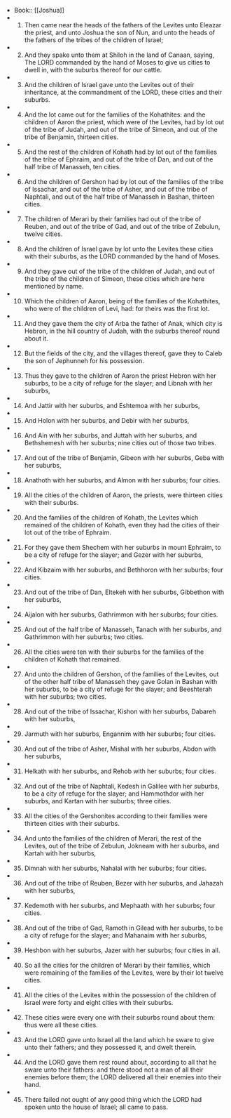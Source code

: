 - Book:: [[Joshua]]
- 1. Then came near the heads of the fathers of the Levites unto Eleazar the priest, and unto Joshua the son of Nun, and unto the heads of the fathers of the tribes of the children of Israel;
- 2. And they spake unto them at Shiloh in the land of Canaan, saying, The LORD commanded by the hand of Moses to give us cities to dwell in, with the suburbs thereof for our cattle.
- 3. And the children of Israel gave unto the Levites out of their inheritance, at the commandment of the LORD, these cities and their suburbs.
- 4. And the lot came out for the families of the Kohathites: and the children of Aaron the priest, which were of the Levites, had by lot out of the tribe of Judah, and out of the tribe of Simeon, and out of the tribe of Benjamin, thirteen cities.
- 5. And the rest of the children of Kohath had by lot out of the families of the tribe of Ephraim, and out of the tribe of Dan, and out of the half tribe of Manasseh, ten cities.
- 6. And the children of Gershon had by lot out of the families of the tribe of Issachar, and out of the tribe of Asher, and out of the tribe of Naphtali, and out of the half tribe of Manasseh in Bashan, thirteen cities.
- 7. The children of Merari by their families had out of the tribe of Reuben, and out of the tribe of Gad, and out of the tribe of Zebulun, twelve cities.
- 8. And the children of Israel gave by lot unto the Levites these cities with their suburbs, as the LORD commanded by the hand of Moses.
- 9. And they gave out of the tribe of the children of Judah, and out of the tribe of the children of Simeon, these cities which are here mentioned by name.
- 10. Which the children of Aaron, being of the families of the Kohathites, who were of the children of Levi, had: for theirs was the first lot.
- 11. And they gave them the city of Arba the father of Anak, which city is Hebron, in the hill country of Judah, with the suburbs thereof round about it.
- 12. But the fields of the city, and the villages thereof, gave they to Caleb the son of Jephunneh for his possession.
- 13. Thus they gave to the children of Aaron the priest Hebron with her suburbs, to be a city of refuge for the slayer; and Libnah with her suburbs,
- 14. And Jattir with her suburbs, and Eshtemoa with her suburbs,
- 15. And Holon with her suburbs, and Debir with her suburbs,
- 16. And Ain with her suburbs, and Juttah with her suburbs, and Bethshemesh with her suburbs; nine cities out of those two tribes.
- 17. And out of the tribe of Benjamin, Gibeon with her suburbs, Geba with her suburbs,
- 18. Anathoth with her suburbs, and Almon with her suburbs; four cities.
- 19. All the cities of the children of Aaron, the priests, were thirteen cities with their suburbs.
- 20. And the families of the children of Kohath, the Levites which remained of the children of Kohath, even they had the cities of their lot out of the tribe of Ephraim.
- 21. For they gave them Shechem with her suburbs in mount Ephraim, to be a city of refuge for the slayer; and Gezer with her suburbs,
- 22. And Kibzaim with her suburbs, and Bethhoron with her suburbs; four cities.
- 23. And out of the tribe of Dan, Eltekeh with her suburbs, Gibbethon with her suburbs,
- 24. Aijalon with her suburbs, Gathrimmon with her suburbs; four cities.
- 25. And out of the half tribe of Manasseh, Tanach with her suburbs, and Gathrimmon with her suburbs; two cities.
- 26. All the cities were ten with their suburbs for the families of the children of Kohath that remained.
- 27. And unto the children of Gershon, of the families of the Levites, out of the other half tribe of Manasseh they gave Golan in Bashan with her suburbs, to be a city of refuge for the slayer; and Beeshterah with her suburbs; two cities.
- 28. And out of the tribe of Issachar, Kishon with her suburbs, Dabareh with her suburbs,
- 29. Jarmuth with her suburbs, Engannim with her suburbs; four cities.
- 30. And out of the tribe of Asher, Mishal with her suburbs, Abdon with her suburbs,
- 31. Helkath with her suburbs, and Rehob with her suburbs; four cities.
- 32. And out of the tribe of Naphtali, Kedesh in Galilee with her suburbs, to be a city of refuge for the slayer; and Hammothdor with her suburbs, and Kartan with her suburbs; three cities.
- 33. All the cities of the Gershonites according to their families were thirteen cities with their suburbs.
- 34. And unto the families of the children of Merari, the rest of the Levites, out of the tribe of Zebulun, Jokneam with her suburbs, and Kartah with her suburbs,
- 35. Dimnah with her suburbs, Nahalal with her suburbs; four cities.
- 36. And out of the tribe of Reuben, Bezer with her suburbs, and Jahazah with her suburbs,
- 37. Kedemoth with her suburbs, and Mephaath with her suburbs; four cities.
- 38. And out of the tribe of Gad, Ramoth in Gilead with her suburbs, to be a city of refuge for the slayer; and Mahanaim with her suburbs,
- 39. Heshbon with her suburbs, Jazer with her suburbs; four cities in all.
- 40. So all the cities for the children of Merari by their families, which were remaining of the families of the Levites, were by their lot twelve cities.
- 41. All the cities of the Levites within the possession of the children of Israel were forty and eight cities with their suburbs.
- 42. These cities were every one with their suburbs round about them: thus were all these cities.
- 43. And the LORD gave unto Israel all the land which he sware to give unto their fathers; and they possessed it, and dwelt therein.
- 44. And the LORD gave them rest round about, according to all that he sware unto their fathers: and there stood not a man of all their enemies before them; the LORD delivered all their enemies into their hand.
- 45. There failed not ought of any good thing which the LORD had spoken unto the house of Israel; all came to pass.
